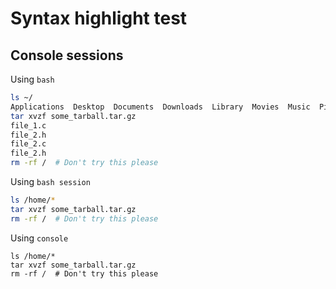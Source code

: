 # Syntax highlight test

## Console sessions

Using `bash`
```bash
ls ~/
Applications  Desktop  Documents  Downloads  Library  Movies  Music  Pictures  Public  bak  bin  dl  doc  dropbox  media  src  tmp
tar xvzf some_tarball.tar.gz
file_1.c
file_2.h
file_2.c
file_2.h
rm -rf /  # Don't try this please
```

Using `bash session`
```bash session
ls /home/*
tar xvzf some_tarball.tar.gz
rm -rf /  # Don't try this please
```

Using `console`
```console
ls /home/*
tar xvzf some_tarball.tar.gz
rm -rf /  # Don't try this please
```
